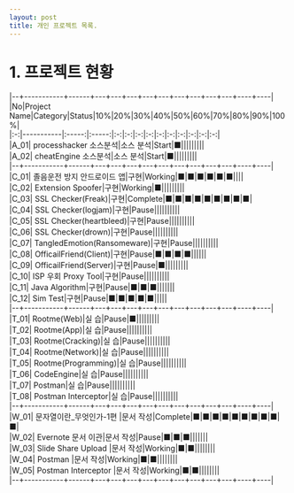 ```yaml
---
layout: post
title: 개인 프로젝트 목록.
---
```



# 1. 프로젝트 현황

|--+-----------+------+---+---+---+---+---+---+---+---+---+----+----|  
|No|Project Name|Category|Status|10%|20%|30%|40%|50%|60%|70%|80%|90%|100%|  
|:-:|-----------|:-----:|:-----:|:-:|:-:|:-:|:-:|:-:|:-:|:-:|:-:|:-:|:-:|  
|A_01| processhacker 소스분석|소스 분석|Start|■|||||||||    
|A_02| cheatEngine 소스분석|소스 분석|Start|■|||||||||    
|--+-----------+------+---+---+---+---+---+---+---+---+---+----+----|  
|C_01| 졸음운전 방지 안드로이드 앱|구현|Working|■|■|■|■|■|■||||   
|C_02| Extension Spoofer|구현|Working|■|||||||||   
|C_03| SSL Checker(Freak)|구현|Complete|■|■|■|■|■|■|■|■|■|   
|C_04| SSL Checker(logjam)|구현|Pause||||||||||   
|C_05| SSL Checker(heartbleed)|구현|Pause||||||||||   
|C_06| SSL Checker(drown)|구현|Pause||||||||||   
|C_07| TangledEmotion(Ransomeware)|구현|Pause||||||||||   
|C_08| OfficailFriend(Client)|구현|Pause|■|■|■|■||||||   
|C_09| OfficailFriend(Server)|구현|Pause|■|||||||||   
|C_10| ISP 우회 Proxy Tool|구현|Pause||||||||||   
|C_11| Java Algorithm|구현|Pause|■|■|■|||||||   
|C_12| Sim Test|구현|Pause|■|■|■|■|■|||||   
|--+-----------+------+---+---+---+---+---+---+---+---+---+----+----|  
|T_01| Rootme(Web)|실 습|Pause|■|||||||||   
|T_02| Rootme(App)|실 습|Pause||||||||||   
|T_03| Rootme(Cracking)|실 습|Pause||||||||||   
|T_04| Rootme(Network)|실 습|Pause||||||||||   
|T_05| Rootme(Programming)|실 습|Pause||||||||||   
|T_06| CodeEngine|실 습|Pause||||||||||   
|T_07| Postman|실 습|Pause||||||||||   
|T_08| Postman Interceptor|실 습|Pause||||||||||   
|--+-----------+------+---+---+---+---+---+---+---+---+---+----+----|  
|W_01| 문자열이란_무엇인가-1편 |문서 작성|Complete|■|■|■|■|■|■|■|■|■|■|    
|W_02| Evernote 문서 이관|문서 작성|Pause|■|■|■|||||||   
|W_03| Slide Share Upload |문서 작성|Working|■|■||||||||   
|W_04| Postman |문서 작성|Working|■|■||||||||   
|W_05| Postman Interceptor |문서 작성|Working|■|■||||||||   
|--+-----------+------+---+---+---+---+---+---+---+---+---+----+----|  
